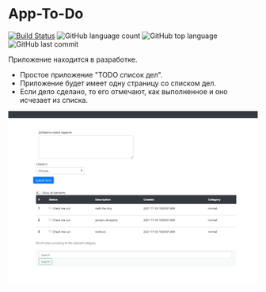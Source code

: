 # App-To-Do

[![Build Status](https://app.travis-ci.com/GrandEmetak/App-To-Do.svg?branch=main)](https://app.travis-ci.com/GrandEmetak/App-To-Do)
![GitHub language count](https://img.shields.io/github/languages/count/GrandEmetak/App-To-Do?logo=github)
![GitHub top language](https://img.shields.io/github/languages/top/GrandEmetak/App-To-Do?logo=java&logoColor=red)
![GitHub last commit](https://img.shields.io/github/last-commit/GrandEmetak/App-To-Do?logo=github)


Приложение находится в разработке.

- Простое приложение "TODO список дел".
- Приложение  будет имеет одну страницу со списком дел.
- Если дело сделано, то его отмечают, как выполненное и оно исчезает из списка.

![Image of Arch](https://github.com/GrandEmetak/App-To-Do/blob/main/image/Screenshot_3.jpg)
